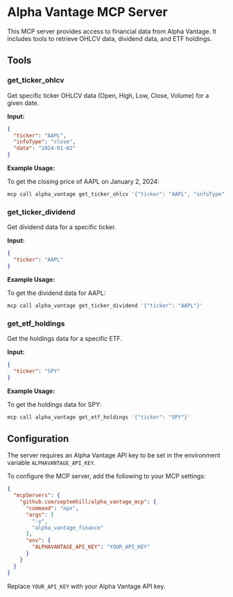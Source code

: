 # Alpha Vantage MCP Server

This MCP server provides access to financial data from Alpha Vantage. It includes tools to retrieve OHLCV data, dividend data, and ETF holdings.

## Tools

### get_ticker_ohlcv

Get specific ticker OHLCV data (Open, High, Low, Close, Volume) for a given date.

**Input:**

```json
{
  "ticker": "AAPL",
  "infoType": "close",
  "date": "2024-01-02"
}
```

**Example Usage:**

To get the closing price of AAPL on January 2, 2024:

```bash
mcp call alpha_vantage get_ticker_ohlcv '{"ticker": "AAPL", "infoType": "close", "date": "2024-01-02"}'
```

### get_ticker_dividend

Get dividend data for a specific ticker.

**Input:**

```json
{
  "ticker": "AAPL"
}
```

**Example Usage:**

To get the dividend data for AAPL:

```bash
mcp call alpha_vantage get_ticker_dividend '{"ticker": "AAPL"}'
```

### get_etf_holdings

Get the holdings data for a specific ETF.

**Input:**

```json
{
  "ticker": "SPY"
}
```

**Example Usage:**

To get the holdings data for SPY:

```bash
mcp call alpha_vantage get_etf_holdings '{"ticker": "SPY"}'
```

## Configuration

The server requires an Alpha Vantage API key to be set in the environment variable `ALPHAVANTAGE_API_KEY`.

To configure the MCP server, add the following to your MCP settings:

```json
{
  "mcpServers": {
    "github.com/septemhill/alpha_vantage_mcp": {
      "command": "npx",
      "args": [
        "-y",
        "alpha_vantage_finance"
      ],
      "env": {
        "ALPHAVANTAGE_API_KEY": "YOUR_API_KEY"
      }
    }
  }
}
```

Replace `YOUR_API_KEY` with your Alpha Vantage API key.
